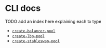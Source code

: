 # CLI docs

TODO add an index here explaining each tx type

- [`create-balancer-pool`](./create-balancer-pool.md)
- [`create-lbp-pool`](./create-lbp-pool.md)
- [`create-stableswap-pool`](./create-stableswap-pool.md)
